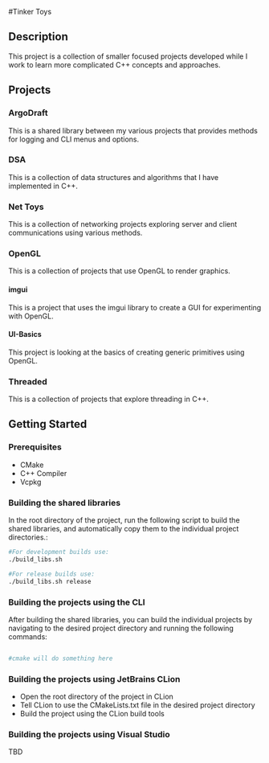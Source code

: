 #Tinker Toys

## Description

This project is a collection of smaller focused projects developed while I work to learn
more complicated C++ concepts and approaches.

## Projects

### ArgoDraft

This is a shared library between my various projects that provides methods for logging and CLI
menus and options.

### DSA

This is a collection of data structures and algorithms that I have implemented in C++.

### Net Toys

This is a collection of networking projects exploring server and client communications using various
methods.

### OpenGL

This is a collection of projects that use OpenGL to render graphics.

#### imgui

This is a project that uses the imgui library to create a GUI for experimenting with OpenGL.

#### UI-Basics

This project is looking at the basics of creating generic primitives using OpenGL.

### Threaded

This is a collection of projects that explore threading in C++.

## Getting Started

### Prerequisites

- CMake
- C++ Compiler
- Vcpkg

### Building the shared libraries

In the root directory of the project, run the following script to build the shared libraries,
and automatically copy them to the individual project directories.:

```bash
#For development builds use:
./build_libs.sh

#For release builds use:
./build_libs.sh release
```

### Building the projects using the CLI

After building the shared libraries, you can build the individual projects by navigating to the
desired project directory and running the following commands:

```bash

#cmake will do something here

```

### Building the projects using JetBrains CLion

- Open the root directory of the project in CLion
- Tell CLion to use the CMakeLists.txt file in the desired project directory
- Build the project using the CLion build tools

### Building the projects using Visual Studio

TBD

